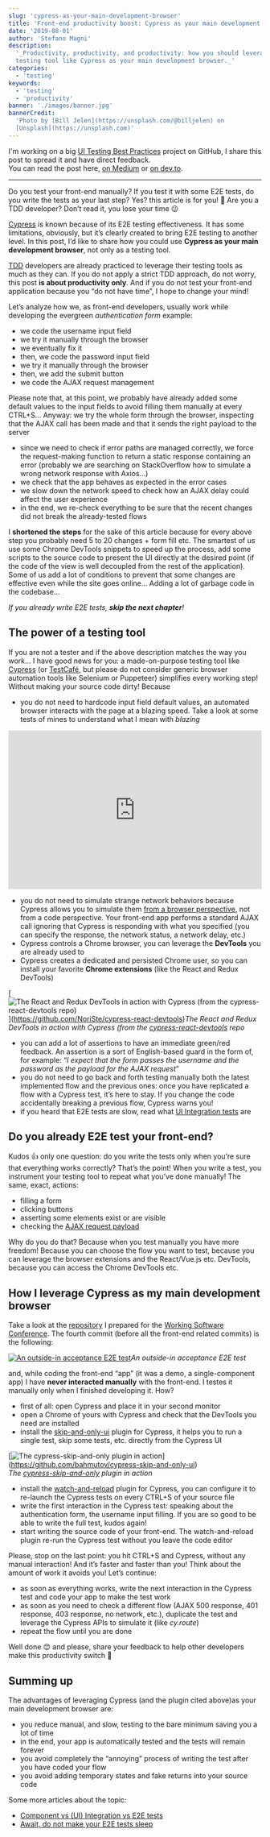 ```yaml
---
slug: 'cypress-as-your-main-development-browser'
title: 'Front-end productivity boost: Cypress as your main development browser'
date: '2019-08-01'
author: 'Stefano Magni'
description:
  '_Productivity, productivity, and productivity: how you should leverage a
  testing tool like Cypress as your main development browser._'
categories:
  - 'testing'
keywords:
  - 'testing'
  - 'productivity'
banner: './images/banner.jpg'
bannerCredit:
  'Photo by [Bill Jelen](https://unsplash.com/@billjelen) on
  [Unsplash](https://unsplash.com)'
---
```


<!--
TODO: link this post from Medium
TODO: set the canonical link on Medium, dev.to etc to point here
-->

I'm working on a big
[UI Testing Best Practices](https://github.com/NoriSte/ui-testing-best-practices)
project on GitHub, I share this post to spread it and have direct
feedback.<br /> You can read the post here,
[on Medium](https://medium.com/@NoriSte/front-end-productivity-boost-cypress-as-your-main-development-browser-f08721123498)
or
[on dev.to](https://dev.to/noriste/front-end-productivity-boost-cypress-as-your-main-development-browser-5cdk).

---

Do you test your front-end manually? If you test it with some E2E tests, do you
write the tests as your last step? Yes? this article is for you! 🙌 Are you a
TDD developer? Don’t read it, you lose your time 😉

[Cypress](https://www.cypress.io) is known because of its E2E testing
effectiveness. It has some limitations, obviously, but it’s clearly created to
bring E2E testing to another level. In this post, I’d like to share how you
could use **Cypress as your main development browser**, not only as a testing
tool.

[TDD](https://www.wikiwand.com/en/Test-driven_development) developers are
already practiced to leverage their testing tools as much as they can. If you do
not apply a strict TDD approach, do not worry, this post **is about productivity
only**. And if you do not test your front-end application because you “do not
have time”, I hope to change your mind!

Let’s analyze how we, as front-end developers, usually work while developing the
evergreen _authentication form_ example:

- we code the username input field
- we try it manually through the browser
- we eventually fix it
- then, we code the password input field
- we try it manually through the browser
- then, we add the submit button
- we code the AJAX request management

Please note that, at this point, we probably have already added some default
values to the input fields to avoid filling them manually at every CTRL+S…
Anyway: we try the whole form through the browser, inspecting that the AJAX call
has been made and that it sends the right payload to the server

- since we need to check if error paths are managed correctly, we force the
  request-making function to return a static response containing an error
  (probably we are searching on StackOverflow how to simulate a wrong network
  response with Axios…)
- we check that the app behaves as expected in the error cases
- we slow down the network speed to check how an AJAX delay could affect the
  user experience
- in the end, we re-check everything to be sure that the recent changes did not
  break the already-tested flows

I **shortened the steps** for the sake of this article because for every above
step you probably need 5 to 20 changes + form fill etc. The smartest of us use
some Chrome DevTools snippets to speed up the process, add some scripts to the
source code to present the UI directly at the desired point (if the code of the
view is well decoupled from the rest of the application). Some of us add a lot
of conditions to prevent that some changes are effective even while the site
goes online… Adding a lot of garbage code in the codebase…

_If you already write E2E tests, **skip the next chapter**!_

## The power of a testing tool

If you are not a tester and if the above description matches the way you work… I
have good news for you: a made-on-purpose testing tool like
[Cypress](https://www.cypress.io) (or
[TestCafé](https://devexpress.github.io/testcafe/), but please do not consider
generic browser automation tools like Selenium or Puppeteer) simplifies every
working step! Without making your source code dirty! Because

- you do not need to hardcode input field default values, an automated browser
  interacts with the page at a blazing speed. Take a look at some tests of mines
  to understand what I mean with _blazing_

<center><iframe width="100%" height="315" src="https://www.youtube.com/embed/lNEMKeTYEPI" frameborder="0" allowfullscreen></iframe></center>

- you do not need to simulate strange network behaviors because Cypress allows
  you to simulate them
  [from a browser perspective](https://docs.cypress.io/api/commands/route.html),
  not from a code perspective. Your front-end app performs a standard AJAX call
  ignoring that Cypress is responding with what you specified (you can specify
  the response, the network status, a network delay, etc.)
- Cypress controls a Chrome browser, you can leverage the **DevTools** you are
  already used to
- Cypress creates a dedicated and persisted Chrome user, so you can install your
  favorite **Chrome extensions** (like the React and Redux DevTools)

[![The React and Redux DevTools in action with Cypress (from the [cypress-react-devtools](https://github.com/NoriSte/cypress-react-devtools) repo)](./images/devtools.jpg)](https://github.com/NoriSte/cypress-react-devtools)_The
React and Redux DevTools in action with Cypress (from the
[cypress-react-devtools](https://github.com/NoriSte/cypress-react-devtools)
repo_

- you can add a lot of assertions to have an immediate green/red feedback. An
  assertion is a sort of English-based guard in the form of, for example: “_I
  expect that the form passes the username and the password as the payload for
  the AJAX request_”
- you do not need to go back and forth testing manually both the latest
  implemented flow and the previous ones: once you have replicated a flow with a
  Cypress test, it’s here to stay. If you change the code accidentally breaking
  a previous flow, Cypress warns you!
- if you heard that E2E tests are slow, read what
  [UI Integration tests](https://github.com/NoriSte/ui-testing-best-practices/blob/master/sections/testing-strategy/component-vs-integration-vs-e2e-testing.md)
  are

## Do you already E2E test your front-end?

Kudos 👍 only one question: do you write the tests only when you’re sure that
everything works correctly? That’s the point! When you write a test, you
instrument your testing tool to repeat what you’ve done manually! The same,
exact, actions:

- filling a form
- clicking buttons
- asserting some elements exist or are visible
- checking the
  [AJAX request payload](https://github.com/NoriSte/ui-testing-best-practices/blob/master/sections/server-communication-testing/test-request-and-response-payload.md)

Why do you do that? Because when you test manually you have more freedom!
Because you can choose the flow you want to test, because you can leverage the
browser extensions and the React/Vue.js etc. DevTools, because you can access
the Chrome DevTools etc.

## How I leverage Cypress as my main development browser

Take a look at the
[repository](https://github.com/NoriSte/working-software-mastering-ui-testing) I
prepared for the
[Working Software Conference](https://www.agilemovement.it/workingsoftware/).
The fourth commit (before all the front-end related commits) is the following:

[![An outside-in acceptance E2E test](./images/acceptance-test.png)](https://github.com/NoriSte/working-software-mastering-ui-testing)_An
outside-in acceptance E2E test_

and, while coding the front-end “app” (it was a demo, a single-component app) I
have **never interacted manually** with the front-end. I testes it manually only
when I finished developing it. How?

- first of all: open Cypress and place it in your second monitor
- open a Chrome of yours with Cypress and check that the DevTools you need are
  installed
- install the
  [skip-and-only-ui](https://github.com/bahmutov/cypress-skip-and-only-ui)
  plugin for Cypress, it helps you to run a single test, skip some tests, etc.
  directly from the Cypress UI

[![The [cypress-skip-and-only](https://github.com/bahmutov/cypress-skip-and-only-ui) plugin in action](./images/skip-and-only-ui.gif)](https://github.com/bahmutov/cypress-skip-and-only-ui)_<br />The
[cypress-skip-and-only](https://github.com/bahmutov/cypress-skip-and-only-ui)
plugin in action_

- install the
  [watch-and-reload](https://github.com/bahmutov/cypress-watch-and-reload)
  plugin for Cypress, you can configure it to re-launch the Cypress tests on
  every CTRL+S of your source file
- write the first interaction in the Cypress test: speaking about the
  authentication form, the username input filling. If you are so good to be able
  to write the full test, kudos again!
- start writing the source code of your front-end. The watch-and-reload plugin
  re-run the Cypress test without you leave the code editor

Please, stop on the last point: you hit CTRL+S and Cypress, without any manual
interaction! And it’s faster and faster than you! Think about the amount of work
it avoids you! Let’s continue:

- as soon as everything works, write the next interaction in the Cypress test
  and code your app to make the test work
- as soon as you need to check a different flow (AJAX 500 response, 401
  response, 403 response, no network, etc.), duplicate the test and leverage the
  Cypress APIs to simulate it (like _cy.route_)
- repeat the flow until you are done

Well done 😊 and please, share your feedback to help other developers make this
productivity switch 💪

## Summing up

The advantages of leveraging Cypress (and the plugin cited above)as your main
development browser are:

- you reduce manual, and slow, testing to the bare minimum saving you a lot of
  time
- in the end, your app is automatically tested and the tests will remain forever
- you avoid completely the “annoying” process of writing the test after you have
  coded your flow
- you avoid adding temporary states and fake returns into your source code

Some more articles about the topic:

- [Component vs (UI) Integration vs E2E tests](/blog/component-vs-integration-vs-e2e-tests)
- [Await, do not make your E2E tests sleep](/blog/await-dont-sleep-your-e2e-tests)
